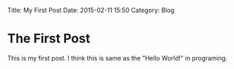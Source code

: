 Title: My First Post
Date: 2015-02-11 15:50
Category: Blog

# The First Post

This is my first post. I think this is same as the "Hello World!" in programing.
